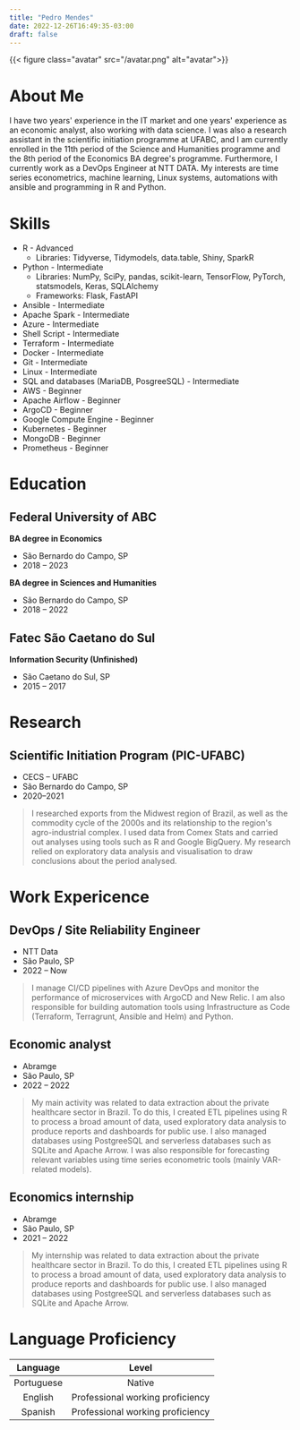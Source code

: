 ```yaml
---
title: "Pedro Mendes"
date: 2022-12-26T16:49:35-03:00
draft: false
---
```


{{< figure class="avatar" src="/avatar.png" alt="avatar">}}

<link rel="stylesheet" href="https://cdn.jsdelivr.net/gh/devicons/devicon@v2.15.1/devicon.min.css">

<!-- # Pedro Mendes -->
<!---->
<!-- - <i class="fas fa-envelope"></i> pedrohrmendes@proton.me -->
<!-- - <i class="fab fa-github"></i> https://github.com/phrmendes/ -->
<!-- - <i class="fab fa-linkedin"></i> [Pedro Mendes](https://www.linkedin.com/in/pedro-mendes-b9983b13a/) -->

# <i class="fas fa-user"></i> About Me

I have two years' experience in the IT market and one years' experience as an economic analyst, also working with data science. I was also a research assistant in the scientific initiation programme at UFABC, and I am currently enrolled in the 11th period of the Science and Humanities programme and the 8th period of the Economics BA degree's programme. Furthermore, I currently work as a DevOps Engineer at NTT DATA. My interests are time series econometrics, machine learning, Linux systems, automations with ansible and programming in R and Python.

# <i class="fas fa-hammer"></i> Skills

- <i class="fab fa-r-project"></i> R - Advanced
  - Libraries: Tidyverse, Tidymodels, data.table, Shiny, SparkR
- <i class="fab fa-python"></i> Python - Intermediate
  - Libraries: NumPy, SciPy, pandas, scikit-learn, TensorFlow, PyTorch, statsmodels, Keras, SQLAlchemy
  - Frameworks: Flask, FastAPI
- <i class="devicon-ansible-plain"></i> Ansible - Intermediate
- <i class="devicon-apache-plain"></i> Apache Spark - Intermediate
- <i class="devicon-azure-plain"></i> Azure - Intermediate
- <i class="devicon-bash-plain"></i> Shell Script - Intermediate
- <i class="devicon-terraform-plain"></i> Terraform - Intermediate
- <i class="fab fa-docker"></i> Docker - Intermediate
- <i class="fab fa-git"></i> Git - Intermediate
- <i class="fab fa-linux"></i> Linux - Intermediate
- <i class="fas fa-database"></i> SQL and databases (MariaDB, PosgreeSQL) - Intermediate
- <i class="devicon-amazonwebservices-original"></i> AWS - Beginner
- <i class="devicon-apache-plain"></i> Apache Airflow - Beginner
- <i class="devicon-argocd-plain"></i> ArgoCD - Beginner
- <i class="devicon-googlecloud-plain"></i> Google Compute Engine - Beginner
- <i class="devicon-kubernetes-plain"></i> Kubernetes - Beginner
- <i class="devicon-mongodb-plain"></i> MongoDB - Beginner
- <i class="devicon-prometheus-original"></i> Prometheus - Beginner

# <i class="fas fa-graduation-cap"></i> Education

## Federal University of ABC

**BA degree in Economics**

- São Bernardo do Campo, SP
- 2018 – 2023

**BA degree in Sciences and Humanities**

- São Bernardo do Campo, SP
- 2018 – 2022

## Fatec São Caetano do Sul

**Information Security (Unfinished)**

- São Caetano do Sul, SP
- 2015 – 2017

# <i class="fas fa-book"></i> Research

## Scientific Initiation Program (PIC-UFABC)

- CECS – UFABC
- São Bernardo do Campo, SP
- 2020–2021

> I researched exports from the Midwest region of Brazil, as well as the commodity cycle of the 2000s and its relationship to the region's agro-industrial complex. I used data from Comex Stats and carried out analyses using tools such as R and Google BigQuery. My research relied on exploratory data analysis and visualisation to draw conclusions about the period analysed.

# <i class="fas fa-briefcase"></i> Work Expericence

## DevOps / Site Reliability Engineer

- NTT Data
- São Paulo, SP
- 2022 – Now

> I manage CI/CD pipelines with Azure DevOps and monitor the performance of microservices with ArgoCD and New Relic. I am also responsible for building automation tools using Infrastructure as Code (Terraform, Terragrunt, Ansible and Helm) and Python.

## Economic analyst

- Abramge
- São Paulo, SP
- 2022 – 2022

> My main activity was related to data extraction about the private healthcare sector in Brazil. To do this, I created ETL pipelines using R to process a broad amount of data, used exploratory data analysis to produce reports and dashboards for public use. I also managed databases using PostgreeSQL and serverless databases such as SQLite and Apache Arrow. I was also responsible for forecasting relevant variables using time series econometric tools (mainly VAR-related models).

## Economics internship

- Abramge
- São Paulo, SP
- 2021 – 2022

> My internship was related to data extraction about the private healthcare sector in Brazil. To do this, I created ETL pipelines using R to process a broad amount of data, used exploratory data analysis to produce reports and dashboards for public use. I also managed databases using PostgreeSQL and serverless databases such as SQLite and Apache Arrow.

# <i class="fas fa-language"></i> Language Proficiency

|  Language  |              Level               |
| :--------: | :------------------------------: |
| Portuguese |              Native              |
|  English   | Professional working proficiency |
|  Spanish   | Professional working proficiency |
